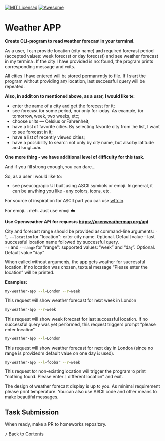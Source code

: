 [![MIT Licensed][icon-mit]][license]
[![Awesome][icon-awesome]][awesome]
&nbsp;&nbsp;&nbsp;&nbsp;&nbsp;&nbsp;

# Weather APP

**Create CLI-program to read weather forecast in your terminal.**

As a user, I can provide location (city name) and required forecast period (accepted values: week forecast or day forecast) and see weather forecast in my terminal. If the city I have provided is not found, the program prints corresponding message and exits.

All cities I have entered will be stored permanently to file. If I start the program without providing any location, last successful query will be repeated.

**Also, in addition to mentioned above, as a user, I would like to:**
- enter the name of a city and get the forecast for it;
- see forecast for some period, not only for today. As example, for tomorrow, week, two weeks, etc;
- choose units — Celsius or Fahrenheit;
- have a list of favorite cities. By selecting favorite city from the list, I want to see forecast in it;
- have a list of recently viewed cities;
- have a possibility to search not only by city name, but also by latitude and longitude.

**One more thing - we have additional level of difficulty for this task.**

And if you fill strong enough, you can dare...

So, as a user I would like to:
- see pseudograpic UI built using ASCII symbols or emoji. In general, it can be anything you like - any colors, icons, etc.

For source of inspiration for ASCII part you can use [wttr.in](http://wttr.in/).

For emoji... meh. Just use emoji :cloud:

**Use Openweather API for requests https://openweathermap.org/api**

City and forecast range should be provided as command-line arguments:
`-l`, `--location` for "location": enter city name. Optional. Default value - last successful location name followed by successful query.  
`-r` and `--range` for "range": supported values: “week” and “day”. Optional. Default value “day"

When called without arguments, the app gets weather for successful location. If no location was chosen, textual message “Please enter the location” will be printed.

**Examples:**

```bash
my-weather-app --l=London --r=week
```

This request will show weather forecast for next week in London

```bash
my-weather-app --r=week
```

This request will show week forecast for last successful location. If no successful query was yet performed, this request triggers prompt “please enter location”.

```bash
my-weather-app --l=London
```

This request will show weather forecast for next day in London (since no range is providedm default value on one day is used).

```bash
my-weather-app --l=foobar --r=week
```

This request for non-existing location will trigger the program to print “nothing found. Please enter a different location” and exit.

The design of weather forecast display is up to you. As minimal requirement please print temperature. You can also use ASCII code and other means to make beautiful messages.

## Task Submission

When ready, make a PR to homeworks repository.

⤴️ Back to [Contents](../contents.md)

[icon-chat]: https://img.shields.io/badge/chat-on%20telegram-blue.svg
[icon-mit]: https://img.shields.io/badge/license-MIT-blue.svg
[icon-awesome]: https://cdn.rawgit.com/sindresorhus/awesome/d7305f38d29fed78fa85652e3a63e154dd8e8829/media/badge.svg
[license]: https://github.com/Kottans/web/blob/master/LICENSE.md
[awesome]: https://github.com/sindresorhus/awesome
